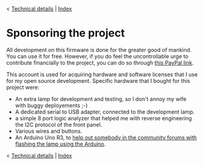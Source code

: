 < [Technical details](technical_details.md) | [Index](../README.md)

# Sponsoring the project

All development on this firmware is done for the greater good of mankind. You can use it for free.
However, if you do feel the uncontrollable urge to contribute financially to the project, you can do
so through [this PayPal link](https://www.paypal.com/paypalme/bedsidelamp2).

This account is used for acquiring hardware and software licenses that I use for my open source
development. Specific hardware that I bought for this project were:

* An extra lamp for development and testing, so I don't annoy my wife with buggy deployements ;-)
* A dedicated serial to USB adapter, connected to the development lamp.
* a simple 8 port logic analyzer that helped me with reverse engineering the I2C protocol of the
  front panel.
* Various wires and buttons.
* An Arduino Uno R3, to [help out somebody in the community forums with
  flashing the lamp using the Arduino](https://community.home-assistant.io/t/hacking-yeelight-fw-enabling-lan-control/284406/214?u=mmakaay).

< [Technical details](technical_details.md) | [Index](../README.md)

